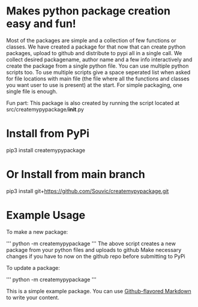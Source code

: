 # Makes python package creation easy and fun!

Most of the packages are simple and a collection of few functions or classes.
We have created a package for that now that can create python packages, upload to github and distribute to pypi all in a single call.
We collect desired packagename, author name and a few info interactively and create the package from a single python file.
You can use multiple python scripts too.
To use multiple scripts give a space seperated list when asked for file locations with main file (the file where all the functions and classes you want user to use is present) at the start.
For simple packaging, one single file is enough.

Fun part: This package is also created by running the script located at src/createmypypackage/__init__.py

# Install from PyPi
pip3 install createmypypackage

# Or Install from main branch
pip3 install git+https://github.com/Souvic/createmypypackage.git

# Example Usage
To make a new package:

'''
python -m createmypypackage
'''
The above script creates a new package from your python files and uploads to github
Make necessary changes if you have to now on the github repo before submitting to PyPi

To update a package:

'''
python -m createmypypackage
'''


This is a simple example package. You can use
[Github-flavored Markdown](https://guides.github.com/features/mastering-markdown/)
to write your content.

